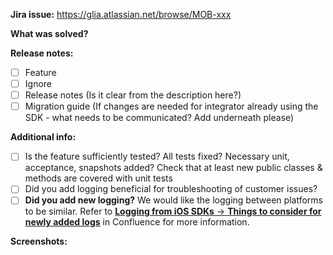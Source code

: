 **Jira issue:**
https://glia.atlassian.net/browse/MOB-xxx

**What was solved?**

**Release notes:**

 - [ ] Feature
 - [ ] Ignore
 - [ ] Release notes (Is it clear from the description here?)
 - [ ] Migration guide (If changes are needed for integrator already using the SDK - what needs to be communicated? Add underneath please)

**Additional info:**

- [ ] Is the feature sufficiently tested? All tests fixed? Necessary unit, acceptance, snapshots added? Check that at least new public classes & methods are covered with unit tests
 - [ ] Did you add logging beneficial for troubleshooting of customer issues?
 - [ ] **Did you add new logging?** We would like the logging between platforms to be similar. Refer to [**Logging from iOS SDKs** → **Things to consider for newly added logs**](https://glia.atlassian.net/wiki/spaces/ENG/pages/3589734507/Logging+from+iOS+SDKs#Things-to-consider-for-newly-added-logs) in Confluence for more information.

**Screenshots:**
